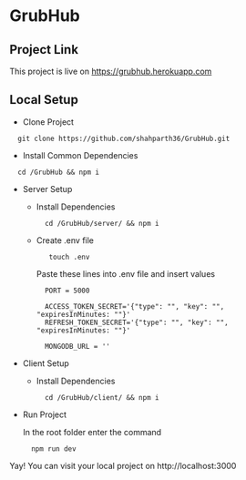 # GrubHub

## Project Link

This project is live on https://grubhub.herokuapp.com

## Local Setup

* Clone Project

```
  git clone https://github.com/shahparth36/GrubHub.git
```

* Install Common Dependencies

```
  cd /GrubHub && npm i
```

* Server Setup

  * Install Dependencies
    ```
      cd /GrubHub/server/ && npm i
    ```
    
  * Create .env file
    ```
       touch .env
    ```
      Paste these lines into .env file and insert values
    ```
      PORT = 5000

      ACCESS_TOKEN_SECRET='{"type": "", "key": "", "expiresInMinutes: ""}'
      REFRESH_TOKEN_SECRET='{"type": "", "key": "", "expiresInMinutes: ""}'

      MONGODB_URL = ''
    ```
* Client Setup

  * Install Dependencies
    ```
      cd /GrubHub/client/ && npm i
    ```
* Run Project

  In the root folder enter the command
  ```
    npm run dev
  ```

Yay! You can visit your local project on http://localhost:3000
